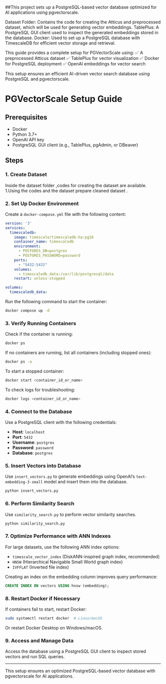 ##This project sets up a PostgreSQL-based vector database optimized for AI applications using pgvectorscale.

Dataset Folder: Contains the code for creating the Atticus and preprocessed dataset, which will be used for generating vector embeddings.
TablePlus: A PostgreSQL GUI client used to inspect the generated embeddings stored in the database.
Docker: Used to set up a PostgreSQL database with TimescaleDB for efficient vector storage and retrieval.

This guide provides a complete setup for PGVectorScale using:
✅ A preprocessed Atticus dataset
✅ TablePlus for vector visualization
✅ Docker for PostgreSQL deployment
✅ OpenAI embeddings for vector search

This setup ensures an efficient AI-driven vector search database using PostgreSQL and pgvectorscale.

# PGVectorScale Setup Guide

## Prerequisites
- Docker
- Python 3.7+
- OpenAI API key
- PostgreSQL GUI client (e.g., TablePlus, pgAdmin, or DBeaver)

## Steps

### 1. Create Dataset

Inside the dataset folder ,codes for creating the dataset are available.
1.Using the codes and the dataset prepare cleaned dataset .

### 2. Set Up Docker Environment
Create a `docker-compose.yml` file with the following content:

```yaml
version: '3'
services:
  timescaledb:
    image: timescale/timescaledb-ha:pg16
    container_name: timescaledb
    environment:
      - POSTGRES_DB=postgres
      - POSTGRES_PASSWORD=password
    ports:
      - "5432:5432"
    volumes:
      - timescaledb_data:/var/lib/postgresql/data
    restart: unless-stopped

volumes:
  timescaledb_data:
```

Run the following command to start the container:
```sh
docker compose up -d
```

### 3. Verify Running Containers
Check if the container is running:
```sh
docker ps
```
If no containers are running, list all containers (including stopped ones):
```sh
docker ps -a
```
To start a stopped container:
```sh
docker start <container_id_or_name>
```
To check logs for troubleshooting:
```sh
docker logs <container_id_or_name>
```

### 4. Connect to the Database
Use a PostgreSQL client with the following credentials:
- **Host**: `localhost`
- **Port**: `5432`
- **Username**: `postgres`
- **Password**: `password`
- **Database**: `postgres`

### 5. Insert Vectors into Database
Use `insert_vectors.py` to generate embeddings using OpenAI’s `text-embedding-3-small` model and insert them into the database.
```sh
python insert_vectors.py
```

### 6. Perform Similarity Search
Use `similarity_search.py` to perform vector similarity searches.
```sh
python similarity_search.py
```

### 7. Optimize Performance with ANN Indexes
For large datasets, use the following ANN index options:
- `timescale_vector_index` (DiskANN-inspired graph index, recommended)
- `HNSW` (Hierarchical Navigable Small World graph index)
- `IVFFLAT` (Inverted file index)

Creating an index on the embedding column improves query performance:
```sql
CREATE INDEX ON vectors USING hnsw (embedding);
```

### 8. Restart Docker if Necessary
If containers fail to start, restart Docker:
```sh
sudo systemctl restart docker  # Linux/macOS
```
Or restart Docker Desktop on Windows/macOS.

### 9. Access and Manage Data
Access the database using a PostgreSQL GUI client to inspect stored vectors and run SQL queries.

---

This setup ensures an optimized PostgreSQL-based vector database with pgvectorscale for AI applications.

